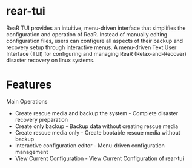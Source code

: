 # rear-tui
ReaR TUI provides an intuitive, menu-driven interface that simplifies the configuration and operation of ReaR. Instead of manually editing configuration files, users can configure all aspects of their backup and recovery setup through interactive menus.
A menu-driven Text User Interface (TUI) for configuring and managing ReaR (Relax-and-Recover) disaster recovery on linux systems.

# Features

Main Operations
- Create rescue media and backup the system - Complete disaster recovery preparation
- Create only backup - Backup data without creating rescue media
- Create rescue media only - Create bootable rescue media without backup
- Interactive configuration editor - Menu-driven configuration management
- View Current Configuration - View Current Configuration of rear-tui

